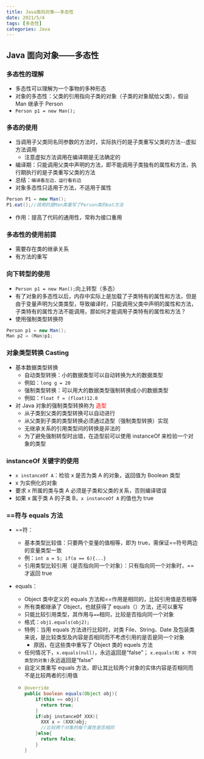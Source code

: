 ```yaml
---
title: Java面向对象——多态性
date: 2021/5/4
tags: [多态性]
categories: Java
---
```


## Java 面向对象——多态性

### 多态性的理解

- 多态性可以理解为一个事物的多种形态
- 对象的多态性：父类的引用指向子类的对象（子类的对象赋给父类），假设 Man 继承于 Person
- `Person p1 = new Man();`

### 多态的使用

- 当调用子父类同名同参数的方法时，实际执行的是子类重写父类的方法--虚拟方法调用
  - 注意虚拟方法调用在编译期是无法确定的
- 编译期：只能调用父类中声明的方法，即不能调用子类独有的属性和方法，执行期执行的是子类重写父类的方法
- 总结：`编译看左边，运行看右边`
- 对象多态性只适用于方法，不适用于属性

```java
Person P1 = new Man();
P1.eat();//调用的是Man类重写了Person类的eat方法
```

- 作用：提高了代码的通用性，常称为接口重用

### 多态性的使用前提

- 需要存在类的继承关系
- 有方法的重写

### 向下转型的使用

- `Person p1 = new Man();`向上转型（多态）
- 有了对象的多态性以后，内存中实际上是加载了子类特有的属性和方法，但是由于变量声明为父类类型，导致编译时，只能调用父类中声明的属性和方法，子类特有的属性方法不能调用，那如何才能调用子类特有的属性和方法？
- 使用强制类型转换符

```java
Person p1 = new Man();
Man p2 = (Man)p1;
```

### 对象类型转换 Casting

- 基本数据类型转换
  - 自动类型转换：小的数据类型可以自动转换为大的数据类型
  - 例如：`long g = 20`
  - 强制类型转换：可以用大的数据类型强制转换成小的数据类型
  - 例如：`float f = (float)12.0`
- 对 Java 对象的强制类型转换称为<span style="color:red"> 造型 </span>
  - 从子类到父类的类型转换可以自动进行
  - 从父类到子类的类型转换必须通过造型（强制类型转换）实现
  - 无继承关系的引用类型间的转换是非法的
  - 为了避免强制转型时出错，在造型前可以使用 instanceOf 来检验一个对象的类型

### instanceOf 关键字的使用

- `x instanceOf A`：检验 x 是否为类 A 的对象，返回值为 Boolean 类型
- x 为实例化的对象
- 要求 x 所属的类与类 A 必须是子类和父类的关系，否则编译错误
- 如果 x 属于类 A 的子类 B，`x instanceOf A` 的值也为 true

### ==符与 equals 方法

- ==符：
  - 基本类型比较值：只要两个变量的值相等，即为 true，需保证==符号两边的变量类型一致
  - 例：`int a = 5; if(a == 6){...}`
  - 引用类型比较引用（是否指向同一个对象）：只有指向同一个对象时，==才返回 true
- equals：

  - Object 类中定义的 equals 方法和==作用是相同的，比较引用值是否相等
  - 所有类都继承了 Object，也就获得了 equals（）方法，还可以重写
  - 只能比较引用类型，其作用与`==`相同，比较是否指向同一个对象
  - 格式：`obj1.equals(obj2);`
  - 特例：当用 equals 方法进行比较时，对类 File、String、Date 及包装类来说，是比较类型及内容是否相同而不考虑引用的是否是同一个对象
    - 原因，在这些类中重写了 Object 类的 equels 方法
  - 任何情况下，`x.equals(null)`，永远返回是“false”； `x.equals(和 x 不同类型的对象)`永远返回是“false”
  - 自定义类重写 equals 方法，即让其比较两个对象的实体内容是否相同而不是比较两者的引用值
  - ```java
    @override
    public boolean equals(Object obj){
        if(this == obj){
          return true;
        }
        if(obj instanceOf XXX){
          XXX x = (XXX)obj;
          //比较两个对象的每个属性是否相同
        }else{
          return false;
        }
    }
    ```
